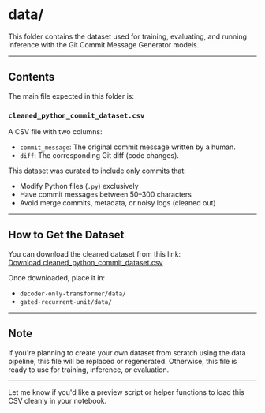 # data/

This folder contains the dataset used for training, evaluating, and running inference with the Git Commit Message Generator models.

---

## Contents

The main file expected in this folder is:

### `cleaned_python_commit_dataset.csv`

A CSV file with two columns:

- `commit_message`: The original commit message written by a human.
- `diff`: The corresponding Git diff (code changes).

This dataset was curated to include only commits that:
- Modify Python files (`.py`) exclusively
- Have commit messages between 50–300 characters
- Avoid merge commits, metadata, or noisy logs (cleaned out)

---

## How to Get the Dataset

You can download the cleaned dataset from this link:  
[Download cleaned_python_commit_dataset.csv](https://minersutep-my.sharepoint.com/:f:/g/personal/asalamanca1_miners_utep_edu/EkQcXbLjIYFMiIpW6HXFnhQBW4b0aO_eV3HBy3bKOR1E1w?e=phvKRu)

Once downloaded, place it in:
- `decoder-only-transformer/data/`
- `gated-recurrent-unit/data/`

---

## Note

If you're planning to create your own dataset from scratch using the data pipeline, this file will be replaced or regenerated. Otherwise, this file is ready to use for training, inference, or evaluation.

---

Let me know if you'd like a preview script or helper functions to load this CSV cleanly in your notebook.
